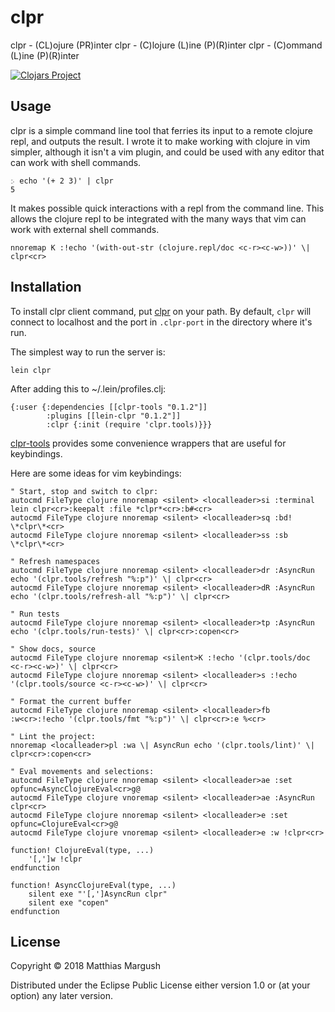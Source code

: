 # clpr

clpr - (CL)ojure (PR)inter
clpr - (C)lojure (L)ine (P)(R)inter
clpr - (C)ommand (L)ine (P)(R)inter

[![Clojars Project](https://img.shields.io/clojars/v/clpr.svg)](https://clojars.org/clpr)

## Usage
clpr is a simple command line tool that ferries its input to a remote clojure
repl, and outputs the result. I wrote it to make working with clojure in vim
simpler, although it isn't a vim plugin, and could be used with any editor that
can work with shell commands.

```
჻ echo '(+ 2 3)' | clpr
5
```

It makes possible quick interactions with a repl from the command line.  This
allows the clojure repl to be integrated with the many ways that vim can work
with external shell commands.

```
nnoremap K :!echo '(with-out-str (clojure.repl/doc <c-r><c-w>))' \| clpr<cr>
```

## Installation

To install clpr client command, put [clpr](clpr) on your path. By default,
`clpr` will connect to localhost and the port in `.clpr-port` in the directory
where it's run.

The simplest way to run the server is:
```
lein clpr
```

After adding this to ~/.lein/profiles.clj:
```
{:user {:dependencies [[clpr-tools "0.1.2"]]
        :plugins [[lein-clpr "0.1.2"]]
        :clpr {:init (require 'clpr.tools)}}}
```

[clpr-tools](clpr-tools) provides some convenience wrappers that are useful for keybindings.

Here are some ideas for vim keybindings:
```
" Start, stop and switch to clpr:
autocmd FileType clojure nnoremap <silent> <localleader>si :terminal lein clpr<cr>:keepalt :file *clpr*<cr>:b#<cr>
autocmd FileType clojure nnoremap <silent> <localleader>sq :bd! \*clpr\*<cr>
autocmd FileType clojure nnoremap <silent> <localleader>ss :sb \*clpr\*<cr>

" Refresh namespaces
autocmd FileType clojure nnoremap <silent> <localleader>dr :AsyncRun echo '(clpr.tools/refresh "%:p")' \| clpr<cr>
autocmd FileType clojure nnoremap <silent> <localleader>dR :AsyncRun echo '(clpr.tools/refresh-all "%:p")' \| clpr<cr>

" Run tests
autocmd FileType clojure nnoremap <silent> <localleader>tp :AsyncRun echo '(clpr.tools/run-tests)' \| clpr<cr>:copen<cr>

" Show docs, source
autocmd FileType clojure nnoremap <silent>K :!echo '(clpr.tools/doc <c-r><c-w>)' \| clpr<cr>
autocmd FileType clojure nnoremap <silent> <localleader>s :!echo '(clpr.tools/source <c-r><c-w>)' \| clpr<cr>

" Format the current buffer
autocmd FileType clojure nnoremap <silent> <localleader>fb :w<cr>:!echo '(clpr.tools/fmt "%:p")' \| clpr<cr>:e %<cr>

" Lint the project:
nnoremap <localleader>pl :wa \| AsyncRun echo '(clpr.tools/lint)' \| clpr<cr>:copen<cr>

" Eval movements and selections:
autocmd FileType clojure nnoremap <silent> <localleader>ae :set opfunc=AsyncClojureEval<cr>g@
autocmd FileType clojure vnoremap <silent> <localleader>ae :AsyncRun clpr<cr>
autocmd FileType clojure nnoremap <silent> <localleader>e :set opfunc=ClojureEval<cr>g@
autocmd FileType clojure vnoremap <silent> <localleader>e :w !clpr<cr>

function! ClojureEval(type, ...)
    '[,']w !clpr
endfunction

function! AsyncClojureEval(type, ...)
    silent exe "'[,']AsyncRun clpr"
    silent exe "copen"
endfunction
```

## License

Copyright © 2018 Matthias Margush

Distributed under the Eclipse Public License either version 1.0 or (at
your option) any later version.
